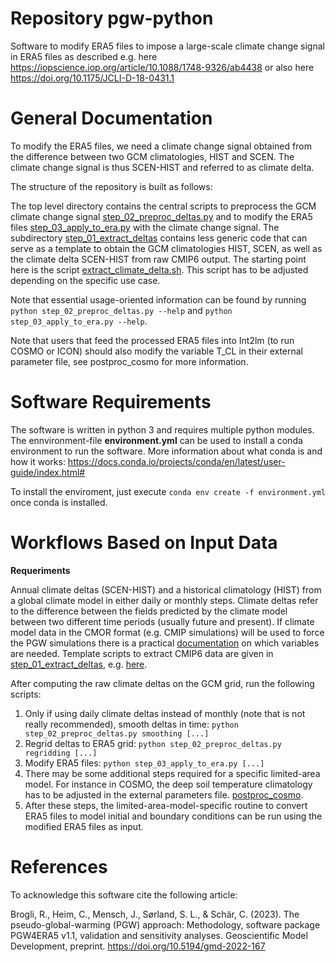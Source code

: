 # Repository pgw-python

Software to modify ERA5 files to impose a large-scale climate change signal in ERA5 files 
as described e.g. here https://iopscience.iop.org/article/10.1088/1748-9326/ab4438 or also
here https://doi.org/10.1175/JCLI-D-18-0431.1

# General Documentation
To modify the ERA5 files, we need a climate change signal obtained from the difference between two GCM climatologies, HIST and SCEN. The climate change signal is thus SCEN-HIST and referred to as climate delta.

The structure of the repository is built as follows:

The top level directory contains the central scripts to preprocess the GCM climate change signal [step_02_preproc_deltas.py](/step_02_preproc_deltas.py) and to modify the ERA5 files [step_03_apply_to_era.py](/step_03_apply_to_era.py) with the climate change signal.
The subdirectory [step_01_extract_deltas](/step_01_extract_deltas/) contains less generic code that can serve as a template to obtain the GCM climatologies HIST, SCEN, as well as the climate delta SCEN-HIST from raw CMIP6 output. The starting point here is the script [extract_climate_delta.sh](/step_01_extract_deltas/extract_climate_delta.sh). This script has to be adjusted depending on the specific use case.

Note that essential usage-oriented information can be found by running `python step_02_preproc_deltas.py --help` and `python step_03_apply_to_era.py --help`.

Note that users that feed the processed ERA5 files into Int2lm (to run COSMO or ICON) should also modify the variable T_CL in their external parameter file, see postproc_cosmo for more information.

# Software Requirements

The software is written in python 3 and requires multiple python modules. The ennvironment-file **environment.yml** can be used to install a conda environment to run the software. More information about what conda is and how it works: https://docs.conda.io/projects/conda/en/latest/user-guide/index.html#

To install the enviroment, just execute `conda env create -f environment.yml` once conda is installed. 

# Workflows Based on Input Data

**Requeriments**

Annual climate deltas (SCEN-HIST) and a historical climatology (HIST) from a global climate model in either daily or monthly steps.
Climate deltas refer to the difference between the fields predicted by the climate model between two different time periods (usually future and present). If climate model data in the CMOR format (e.g. CMIP simulations) will be used to force the PGW simulations there is a practical [documentation](/Documentations/README_CMOR.md) on which variables are needed.
Template scripts to extract CMIP6 data are given in [step_01_extract_deltas](/step_01_extract_deltas/), e.g. [here](/step_01_extract_deltas/extract_climate_delta.sh).

After computing the raw climate deltas on the GCM grid, run the following scripts:
1) Only if using daily climate deltas instead of monthly (note that is not really recommended), smooth deltas in time: `python step_02_preproc_deltas.py smoothing [...]`
2) Regrid deltas to ERA5 grid: `python step_02_preproc_deltas.py regridding [...]`
3) Modify ERA5 files: `python step_03_apply_to_era.py [...]`
4) There may be some additional steps required for a specific limited-area model. For instance in COSMO, the deep soil temperature climatology has to be adjusted in the external parameters file. [postproc_cosmo](/postproc_cosmo/). 
5) After these steps, the limited-area-model-specific routine to convert ERA5 files to model initial and boundary conditions can be run using the modified ERA5 files as input.

# References
To acknowledge this software cite the following article:

Brogli, R., Heim, C., Mensch, J., Sørland, S. L., & Schär, C. (2023). The pseudo-global-warming (PGW) approach: Methodology, software package PGW4ERA5 v1.1, validation and sensitivity analyses. Geoscientific Model Development, preprint. https://doi.org/10.5194/gmd-2022-167 

